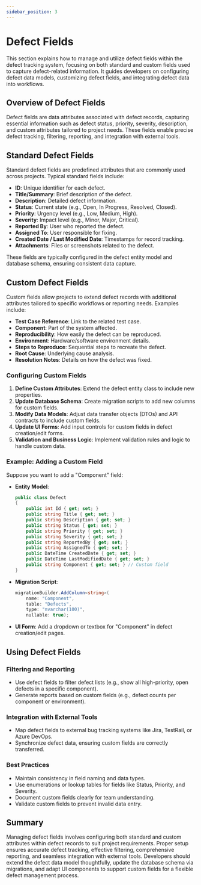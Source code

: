 ```yaml
---
sidebar_position: 3
---
```


# Defect Fields

This section explains how to manage and utilize defect fields within the defect tracking system, focusing on both standard and custom fields used to capture defect-related information. It guides developers on configuring defect data models, customizing defect fields, and integrating defect data into workflows.

## Overview of Defect Fields

Defect fields are data attributes associated with defect records, capturing essential information such as defect status, priority, severity, description, and custom attributes tailored to project needs. These fields enable precise defect tracking, filtering, reporting, and integration with external tools.

## Standard Defect Fields

Standard defect fields are predefined attributes that are commonly used across projects. Typical standard fields include:

- **ID**: Unique identifier for each defect.
- **Title/Summary**: Brief description of the defect.
- **Description**: Detailed defect information.
- **Status**: Current state (e.g., Open, In Progress, Resolved, Closed).
- **Priority**: Urgency level (e.g., Low, Medium, High).
- **Severity**: Impact level (e.g., Minor, Major, Critical).
- **Reported By**: User who reported the defect.
- **Assigned To**: User responsible for fixing.
- **Created Date / Last Modified Date**: Timestamps for record tracking.
- **Attachments**: Files or screenshots related to the defect.

These fields are typically configured in the defect entity model and database schema, ensuring consistent data capture.

## Custom Defect Fields

Custom fields allow projects to extend defect records with additional attributes tailored to specific workflows or reporting needs. Examples include:

- **Test Case Reference**: Link to the related test case.
- **Component**: Part of the system affected.
- **Reproducibility**: How easily the defect can be reproduced.
- **Environment**: Hardware/software environment details.
- **Steps to Reproduce**: Sequential steps to recreate the defect.
- **Root Cause**: Underlying cause analysis.
- **Resolution Notes**: Details on how the defect was fixed.

### Configuring Custom Fields

1. **Define Custom Attributes**: Extend the defect entity class to include new properties.
2. **Update Database Schema**: Create migration scripts to add new columns for custom fields.
3. **Modify Data Models**: Adjust data transfer objects (DTOs) and API contracts to include custom fields.
4. **Update UI Forms**: Add input controls for custom fields in defect creation/edit forms.
5. **Validation and Business Logic**: Implement validation rules and logic to handle custom data.

### Example: Adding a Custom Field

Suppose you want to add a "Component" field:

- **Entity Model**:
  ```csharp
  public class Defect
  {
      public int Id { get; set; }
      public string Title { get; set; }
      public string Description { get; set; }
      public string Status { get; set; }
      public string Priority { get; set; }
      public string Severity { get; set; }
      public string ReportedBy { get; set; }
      public string AssignedTo { get; set; }
      public DateTime CreatedDate { get; set; }
      public DateTime LastModifiedDate { get; set; }
      public string Component { get; set; } // Custom field
  }
  ```

- **Migration Script**:
  ```csharp
  migrationBuilder.AddColumn<string>(
      name: "Component",
      table: "Defects",
      type: "nvarchar(100)",
      nullable: true);
  ```

- **UI Form**:
  Add a dropdown or textbox for "Component" in defect creation/edit pages.

## Using Defect Fields

### Filtering and Reporting

- Use defect fields to filter defect lists (e.g., show all high-priority, open defects in a specific component).
- Generate reports based on custom fields (e.g., defect counts per component or environment).

### Integration with External Tools

- Map defect fields to external bug tracking systems like Jira, TestRail, or Azure DevOps.
- Synchronize defect data, ensuring custom fields are correctly transferred.

### Best Practices

- Maintain consistency in field naming and data types.
- Use enumerations or lookup tables for fields like Status, Priority, and Severity.
- Document custom fields clearly for team understanding.
- Validate custom fields to prevent invalid data entry.

## Summary

Managing defect fields involves configuring both standard and custom attributes within defect records to suit project requirements. Proper setup ensures accurate defect tracking, effective filtering, comprehensive reporting, and seamless integration with external tools. Developers should extend the defect data model thoughtfully, update the database schema via migrations, and adapt UI components to support custom fields for a flexible defect management process.